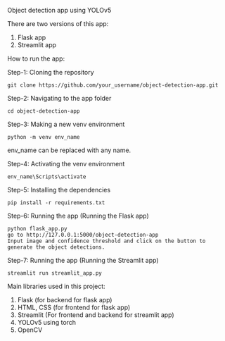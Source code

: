 Object detection app using YOLOv5

There are two versions of this app:
1. Flask app
2. Streamlit app

How to run the app:

Step-1: Cloning the repository
```
git clone https://github.com/your_username/object-detection-app.git
```

Step-2: Navigating to the app folder
```
cd object-detection-app
```

Step-3: Making a new venv environment
```
python -m venv env_name
```
env_name can be replaced with any name.

Step-4: Activating the venv environment
```
env_name\Scripts\activate
```

Step-5: Installing the dependencies
```
pip install -r requirements.txt
```

Step-6: Running the app (Running the Flask app)
```
python flask_app.py
go to http://127.0.0.1:5000/object-detection-app
Input image and confidence threshold and click on the button to generate the object detections.
``` 

Step-7: Running the app (Running the Streamlit app)
```
streamlit run streamlit_app.py
```

Main libraries used in this project:
1. Flask (for backend for flask app)
2. HTML, CSS (for frontend for flask app)
3. Streamlit (For frontend and backend for streamlit app)
4. YOLOv5 using torch
4. OpenCV
